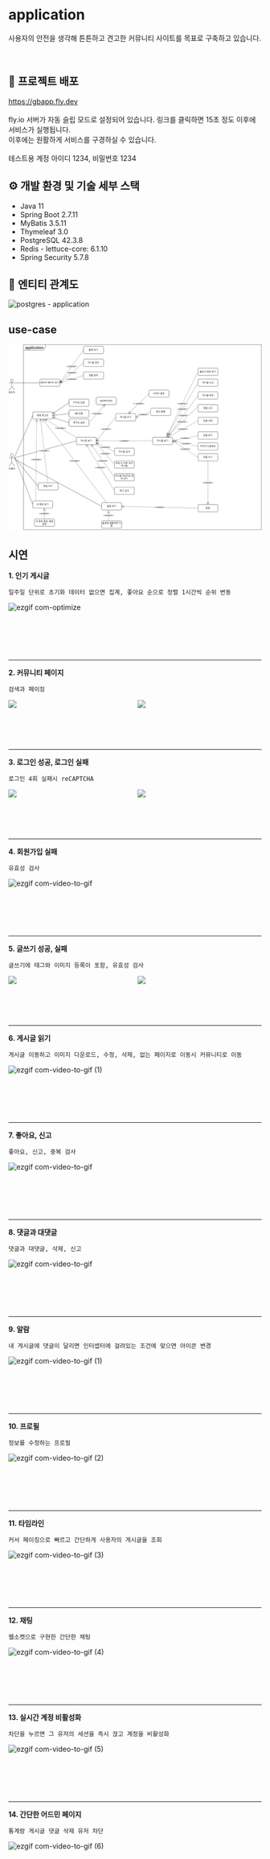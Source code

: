 # application
사용자의 안전을 생각해 튼튼하고 견고한 커뮤니티 사이트를 목표로 구축하고 있습니다.


<br>

## 📒 프로젝트 배포
https://gbapp.fly.dev
<br>
<br>
fly.io 서버가 자동 슬립 모드로 설정되어 있습니다. 링크를 클릭하면 15초 정도 이후에 서비스가 실행됩니다.
<br>
이후에는 원활하게 서비스를 구경하실 수 있습니다.
<br>
<br>
테스트용 계정 아이디 1234, 비밀번호 1234

## ⚙️ 개발 환경 및 기술 세부 스택
- Java 11
- Spring Boot 2.7.11
- MyBatis 3.5.11
- Thymeleaf 3.0
- PostgreSQL 42.3.8
- Redis - lettuce-core: 6.1.10
- Spring Security 5.7.8

  
  
  

## 📄 엔티티 관계도
![postgres - application](https://github.com/fxzz/application/assets/3148006/20ff60d6-25bf-4923-b2e3-eb279e318ed8)




## use-case

![](https://github.com/fxzz/application/raw/main/Usecase%20Diagram.png)


## 시연
**1. 인기 게시글**

```
일주일 단위로 초기화 데이터 없으면 집계, 좋아요 순으로 정렬 1시간씩 순위 변동
```
  
![ezgif com-optimize](https://github.com/fxzz/application/assets/3148006/3d737026-bc48-48d3-b200-4592a3ade9de)

<br>
<br>
<br>
<br>

***

**2. 커뮤니티 페이지**
```
검색과 페이징
```
<div style="display: flex; justify-content: space-between;">
  <img src="https://github.com/fxzz/application/assets/3148006/4c942c02-f750-4c97-bef2-a75ee856c8d3" width="49%">
  <img src="https://github.com/fxzz/application/assets/3148006/6c37fd71-bf74-4cf2-926f-27faed52c322" width="49%">
</div>

<br>
<br>
<br>
<br>

***

**3. 로그인 성공, 로그인 실패**
```
로그인 4회 실패시 reCAPTCHA
```
<div style="display: flex; justify-content: space-between;">
  <img src="https://github.com/fxzz/application/assets/3148006/a13ef6b4-a91c-4940-9aec-6a7c73291a9d" width="49%">
  <img src="https://github.com/fxzz/application/assets/3148006/39719ce7-f85c-4f76-a8dc-1ca3347a399c" width="49%">
</div>

<br>
<br>
<br>
<br>

***

**4. 회원가입 실패**
```
유효성 검사
```

![ezgif com-video-to-gif](https://github.com/fxzz/application/assets/3148006/13b15aba-ac1c-436c-a5ab-4c7959ed7fb2)


<br>
<br>
<br>
<br>

***

**5. 글쓰기 성공, 실패**
```
글쓰기에 태그와 이미지 등록이 포함, 유효성 검사
```

<div style="display: flex; justify-content: space-between;">
  <img src="https://github.com/fxzz/application/assets/3148006/95f2dd0c-279c-408a-945b-7f63ff22cec0" width="49%">
  <img src="https://github.com/fxzz/application/assets/3148006/a203ccb4-d9c8-45d4-b24d-96a3f15e8a5e" width="49%">
</div>

<br>
<br>
<br>
<br>

***

**6. 게시글 읽기**
```
게시글 이동하고 이미지 다운로드, 수정, 삭제, 없는 페이지로 이동시 커뮤니티로 이동
```

![ezgif com-video-to-gif (1)](https://github.com/fxzz/StudyNotes/assets/3148006/d3225be3-eef5-4eb7-a1ca-e2c63e6caebd)

<br>
<br>
<br>
<br>

***

**7. 좋아요, 신고**
```
좋아요, 신고, 중복 검사
```

![ezgif com-video-to-gif](https://github.com/fxzz/StudyNotes/assets/3148006/32963730-ec27-4efd-82c2-d1628891961f)

<br>
<br>
<br>
<br>

***

**8. 댓글과 대댓글**
```
댓글과 대댓글, 삭제, 신고
```

![ezgif com-video-to-gif](https://github.com/fxzz/StudyNotes/assets/3148006/8b2b2e5b-ea36-4c0f-820a-c394eb5bc887)

<br>
<br>
<br>
<br>

***


**9. 알람**
```
내 게시글에 댓글이 달리면 인터셉터에 걸려있는 조건에 맞으면 아이콘 변경
```

![ezgif com-video-to-gif (1)](https://github.com/fxzz/StudyNotes/assets/3148006/4c248d8e-1d5c-4acb-92b0-2a925e5f207a)

<br>
<br>
<br>
<br>

***

**10. 프로필**
```
정보를 수정하는 프로필
```

![ezgif com-video-to-gif (2)](https://github.com/fxzz/StudyNotes/assets/3148006/145c528f-168b-4c3f-8af9-dccfb8e2a63f)

<br>
<br>
<br>
<br>

***

**11. 타임라인**
```
커서 페이징으로 빠르고 간단하게 사용자의 게시글을 조회
```

![ezgif com-video-to-gif (3)](https://github.com/fxzz/StudyNotes/assets/3148006/4119cd5e-ca93-409e-b90d-90eeb54851e5)

<br>
<br>
<br>
<br>

***
**12. 채팅**
```
웹소켓으로 구현한 간단한 채팅
```

![ezgif com-video-to-gif (4)](https://github.com/fxzz/StudyNotes/assets/3148006/a7f44e6d-24fe-41c0-a822-4808fd6e8d54)

<br>
<br>
<br>
<br>

***
**13. 실시간 계정 비활성화**
```
차단을 누르면 그 유저의 세션을 즉시 끊고 계정을 비활성화
```
![ezgif com-video-to-gif (5)](https://github.com/fxzz/StudyNotes/assets/3148006/d3d74734-2bcf-4f44-ac55-acba662aec35)

<br>
<br>
<br>
<br>

***
**14. 간단한 어드민 페이지**
```
통계랑 게시글 댓글 삭제 유저 차단
```

![ezgif com-video-to-gif (6)](https://github.com/fxzz/StudyNotes/assets/3148006/b4d2fdd8-89cd-47ee-8792-d4d6269c4d09)


